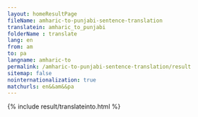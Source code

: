 ```yaml
---
layout: homeResultPage
fileName: amharic-to-punjabi-sentence-translation
translatein: amharic_to_punjabi
folderName : translate
lang: en
from: am
to: pa
langname: amharic-to
permalink: /amharic-to-punjabi-sentence-translation/result
sitemap: false
nointernationalization: true
matchurls: en&&am&&pa
---
```

{% include result/translateinto.html %}

<script src="/js/result/translation.js" data-foldername="{{page.folderName}}" data-lang="{{page.lang}}"></script>
